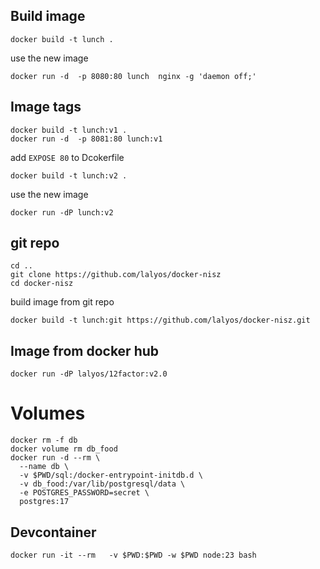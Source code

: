 
## Build image

```
docker build -t lunch .
```

use the new image
```
docker run -d  -p 8080:80 lunch  nginx -g 'daemon off;'
```

## Image tags

```
docker build -t lunch:v1 .
docker run -d  -p 8081:80 lunch:v1
```

add `EXPOSE 80` to Dcokerfile
```
docker build -t lunch:v2 .
```


use the new image
```
docker run -dP lunch:v2
```

## git repo 

```
cd ..
git clone https://github.com/lalyos/docker-nisz
cd docker-nisz
```

build image from git repo
```
docker build -t lunch:git https://github.com/lalyos/docker-nisz.git
```

## Image from docker hub

```
docker run -dP lalyos/12factor:v2.0
```

# Volumes


```
docker rm -f db
docker volume rm db_food
docker run -d --rm \
  --name db \
  -v $PWD/sql:/docker-entrypoint-initdb.d \
  -v db_food:/var/lib/postgresql/data \
  -e POSTGRES_PASSWORD=secret \
  postgres:17
```





## Devcontainer

```
docker run -it --rm   -v $PWD:$PWD -w $PWD node:23 bash
```